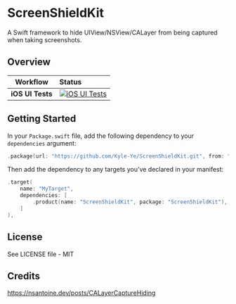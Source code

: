 # ScreenShieldKit

A Swift framework to hide UIView/NSView/CALayer from being captured when taking screenshots.

## Overview

| **Workflow** | **Status** |
|-|:-|
| **iOS UI Tests** | [![iOS UI Tests](https://github.com/Kyle-Ye/ScreenShieldKit/actions/workflows/ios.yml/badge.svg)](https://github.com/Kyle-Ye/ScreenShieldKit/actions/workflows/ios.yml) |

## Getting Started

In your `Package.swift` file, add the following dependency to your `dependencies` argument:

```swift
.package(url: "https://github.com/Kyle-Ye/ScreenShieldKit.git", from: "0.1.0"),
```

Then add the dependency to any targets you've declared in your manifest:

```swift
.target(
    name: "MyTarget", 
    dependencies: [
        .product(name: "ScreenShieldKit", package: "ScreenShieldKit"),
    ]
),
```

## License

See LICENSE file - MIT

## Credits

https://nsantoine.dev/posts/CALayerCaptureHiding
